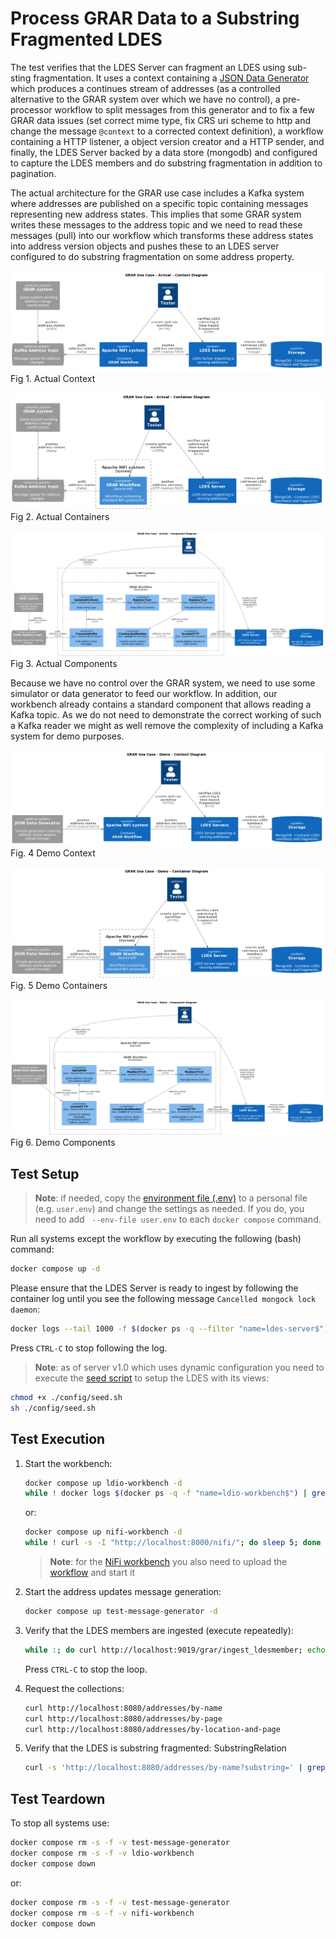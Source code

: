 # Process GRAR Data to a Substring Fragmented LDES
The test verifies that the LDES Server can fragment an LDES using sub-sting fragmentation. It uses a context containing a [JSON Data Generator](https://github.com/Informatievlaanderen/VSDS-LDES-E2E-message-generator/README.md) which produces a continues stream of addresses (as a controlled alternative to the GRAR system over which we have no control), a pre-processor workflow to split messages from this generator and to fix a few GRAR data issues (set correct mime type, fix CRS uri scheme to http and change the message `@context` to a corrected context definition), a workflow containing a HTTP listener, a object version creator and a HTTP sender, and finally, the LDES Server backed by a data store (mongodb) and configured to capture the LDES members and do substring fragmentation in addition to pagination.

The actual architecture for the GRAR use case includes a Kafka system where addresses are published on a specific topic containing messages representing new address states. This implies that some GRAR system writes these messages to the address topic and we need to read these messages (pull) into our workflow which transforms these address states into address version objects and pushes these to an LDES server configured to do substring fragmentation on some address property. 

![context](./artwork/actual-ldes-server.context.png)
Fig 1. Actual Context

![container](./artwork/actual-ldes-server.container.png)
Fig 2. Actual Containers

![component](./artwork/actual-ldes-server.component.png)
Fig 3. Actual Components

Because we have no control over the GRAR system, we need to use some simulator or data generator to feed our workflow. In addition, our workbench already contains a standard component that allows reading a Kafka topic. As we do not need to demonstrate the correct working of such a Kafka reader we might as well remove the complexity of including a Kafka system for demo purposes.

![context](./artwork/demo-ldes-server.context.png)
Fig. 4 Demo Context

![container](./artwork/demo-ldes-server.container.png)
Fig. 5 Demo Containers

![component](./artwork/demo-ldes-server.component.png)
Fig 6. Demo Components

## Test Setup
> **Note**: if needed, copy the [environment file (.env)](./.env) to a personal file (e.g. `user.env`) and change the settings as needed. If you do, you need to add ` --env-file user.env` to each `docker compose` command.

Run all systems except the workflow by executing the following (bash) command:
```bash
docker compose up -d
```
Please ensure that the LDES Server is ready to ingest by following the container log until you see the following message `Cancelled mongock lock daemon`:
```bash
docker logs --tail 1000 -f $(docker ps -q --filter "name=ldes-server$")
```
Press `CTRL-C` to stop following the log.

> **Note**: as of server v1.0 which uses dynamic configuration you need to execute the [seed script](./config/seed.sh) to setup the LDES with its views:
```bash
chmod +x ./config/seed.sh
sh ./config/seed.sh
```

## Test Execution
1. Start the workbench:
    ```bash
    docker compose up ldio-workbench -d
    while ! docker logs $(docker ps -q -f "name=ldio-workbench$") | grep 'Started Application in' ; do sleep 1; done
    ```
    or:
    ```bash
    docker compose up nifi-workbench -d
    while ! curl -s -I "http://localhost:8000/nifi/"; do sleep 5; done
    ```
    > **Note**: for the [NiFi workbench](http://localhost:8000/nifi/) you also need to upload the [workflow](./nifi-workflow.json) and start it

2. Start the address updates message generation:
   ```bash
   docker compose up test-message-generator -d
   ```

3. Verify that the LDES members are ingested (execute repeatedly):
    ```bash
    while :; do curl http://localhost:9019/grar/ingest_ldesmember; echo ''; sleep 5; done
    ```
    Press `CTRL-C` to stop the loop.

4. Request the collections:
   ```bash
   curl http://localhost:8080/addresses/by-name
   curl http://localhost:8080/addresses/by-page
   curl http://localhost:8080/addresses/by-location-and-page
   ```

5. Verify that the LDES is substring fragmented: SubstringRelation
   ```bash
   curl -s 'http://localhost:8080/addresses/by-name?substring=' | grep "substring="
   ```

## Test Teardown
To stop all systems use:
```bash
docker compose rm -s -f -v test-message-generator
docker compose rm -s -f -v ldio-workbench
docker compose down
```
or:
```bash
docker compose rm -s -f -v test-message-generator
docker compose rm -s -f -v nifi-workbench
docker compose down
```
